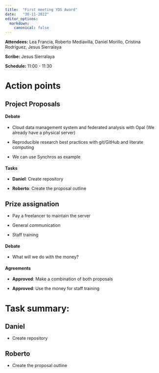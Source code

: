 ```yaml
---
title:  "First meeting YOS Award"
date:   "30-11-2022"
editor_options:
  markdown:
    canonical: false
---
```


**Attendees:** Lea Francia, Roberto Mediavilla, Daniel Morillo,
Cristina Rodríguez, Jesus Sierralaya

**Scribe:** Jesus Sierralaya

**Schedule:** 11:00 - 11:30 

# Action points

## Project Proposals

#### Debate 

-   Cloud data management system and federated analysis with Opal (We already have a physical server)

-   Reproducible research best practices with git/GitHub and literate computing

-   We can use Synchros as example

#### Tasks

- **Daniel**: Create repository

- **Roberto**: Create the proposal outline

##   Prize assignation

-   Pay a freelancer to maintain the server

-   General communication

-   Staff training

#### Debate 

- What will we do with the money?

#### Agreements 

-   **Approved**: Make a combination of both proposals

-   **Approved**: Use the money for staff training

# **Task summary:**

## Daniel 

- Create repository

## Roberto

- Create the proposal outline
